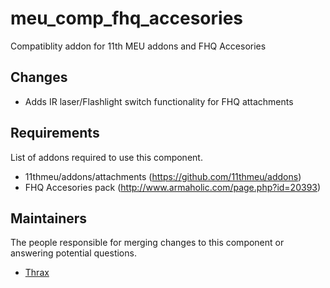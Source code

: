 meu_comp_fhq_accesories
=================

Compatiblity addon for 11th MEU addons and FHQ Accesories

## Changes

* Adds IR laser/Flashlight switch functionality for FHQ attachments

## Requirements

List of addons required to use this component.

- 11thmeu/addons/attachments (https://github.com/11thmeu/addons)
- FHQ Accesories pack (http://www.armaholic.com/page.php?id=20393)

## Maintainers

The people responsible for merging changes to this component or answering potential questions.

- [Thrax](https://github.com/thraxs/)